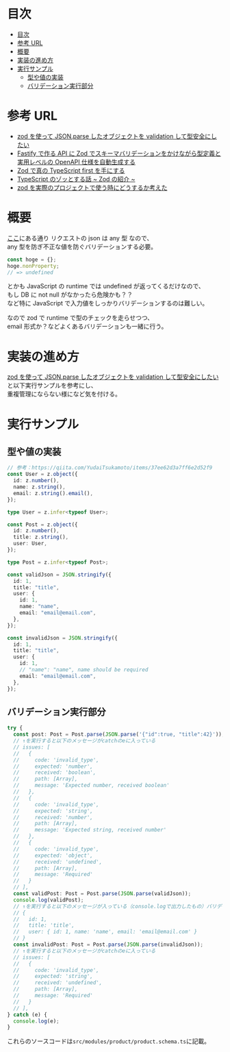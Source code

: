 # 目次

<!-- TOC -->

- [目次](#目次)
- [参考 URL](#参考-url)
- [概要](#概要)
- [実装の進め方](#実装の進め方)
- [実行サンプル](#実行サンプル)
  - [型や値の実装](#型や値の実装)
  - [バリデーション実行部分](#バリデーション実行部分)

<!-- /TOC -->

# 参考 URL

- [zod を使って JSON.parse したオブジェクトを validation して型安全にしたい](https://qiita.com/YudaiTsukamoto/items/37ee62d3a7ff6e2d52f9)
- [Fastify で作る API に Zod でスキーマバリデーションをかけながら型定義と実用レベルの OpenAPI 仕様を自動生成する](https://dev.classmethod.jp/articles/fastify-zod-openapi/)
- [Zod で真の TypeScript first を手にする](https://zenn.dev/ynakamura/articles/65d58863563fbc)
- [TypeScript のゾッとする話 ~ Zod の紹介 ~](https://zenn.dev/uttk/articles/bd264fa884e026)
- [zod を実際のプロジェクトで使う時にどうするか考えた](https://qiita.com/punkshiraishi/items/581680537e688bb9ada0)

# 概要

[ここ](https://qiita.com/YudaiTsukamoto/items/37ee62d3a7ff6e2d52f9)にある通り リクエストの json は any 型 なので、  
any 型を防ぎ不正な値を防ぐバリデーションする必要。

```ts
const hoge = {};
hoge.nonProperty;
// => undefined
```

とかも JavaScript の runtime では undefined が返ってくるだけなので、  
もし DB に not null がなかったら危険かも？？  
など特に JavaScript で入力値をしっかりバリデーションするのは難しい。

なので zod で runtime で型のチェックを走らせつつ、  
email 形式か？などよくあるバリデーションも一緒に行う。

# 実装の進め方

[zod を使って JSON.parse したオブジェクトを validation して型安全にしたい](https://qiita.com/YudaiTsukamoto/items/37ee62d3a7ff6e2d52f9) と以下実行サンプルを参考にし、  
重複管理にならない様になど気を付ける。

# 実行サンプル

## 型や値の実装

```ts
// 参考：https://qiita.com/YudaiTsukamoto/items/37ee62d3a7ff6e2d52f9
const User = z.object({
  id: z.number(),
  name: z.string(),
  email: z.string().email(),
});

type User = z.infer<typeof User>;

const Post = z.object({
  id: z.number(),
  title: z.string(),
  user: User,
});

type Post = z.infer<typeof Post>;

const validJson = JSON.stringify({
  id: 1,
  title: "title",
  user: {
    id: 1,
    name: "name",
    email: "email@email.com",
  },
});

const invalidJson = JSON.stringify({
  id: 1,
  title: "title",
  user: {
    id: 1,
    // "name": "name", name should be required
    email: "email@email.com",
  },
});
```

## バリデーション実行部分

```ts
try {
  const post: Post = Post.parse(JSON.parse('{"id":true, "title":42}'));
  // ↑を実行すると以下のメッセージがcatchのeに入っている
  // issues: [
  //   {
  //     code: 'invalid_type',
  //     expected: 'number',
  //     received: 'boolean',
  //     path: [Array],
  //     message: 'Expected number, received boolean'
  //   },
  //   {
  //     code: 'invalid_type',
  //     expected: 'string',
  //     received: 'number',
  //     path: [Array],
  //     message: 'Expected string, received number'
  //   },
  //   {
  //     code: 'invalid_type',
  //     expected: 'object',
  //     received: 'undefined',
  //     path: [Array],
  //     message: 'Required'
  //   }
  // ],
  const validPost: Post = Post.parse(JSON.parse(validJson));
  console.log(validPost);
  // ↑を実行すると以下のメッセージが入っている（console.logで出力したもの）バリデーションOKなのでcatchのeには何も入っていない。
  // {
  //   id: 1,
  //   title: 'title',
  //   user: { id: 1, name: 'name', email: 'email@email.com' }
  // }
  const invalidPost: Post = Post.parse(JSON.parse(invalidJson));
  // ↑を実行すると以下のメッセージがcatchのeに入っている
  // issues: [
  //   {
  //     code: 'invalid_type',
  //     expected: 'string',
  //     received: 'undefined',
  //     path: [Array],
  //     message: 'Required'
  //   }
  // ],
} catch (e) {
  console.log(e);
}
```

これらのソースコードは`src/modules/product/product.schema.ts`に記載。
